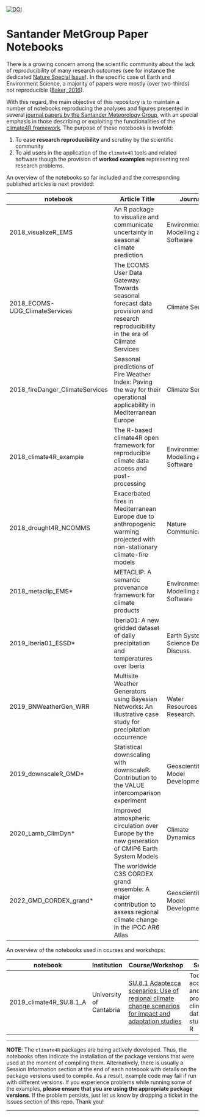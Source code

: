 [![DOI](https://zenodo.org/badge/126175546.svg)](https://zenodo.org/badge/latestdoi/126175546)
# Santander MetGroup Paper Notebooks


There is a growing concern among the scientific community about the lack of reproducibility of many research outcomes (see for instance the dedicated [Nature Special Issue](https://www.nature.com/collections/wjsrmrdnsm)). In the specific case of Earth and Environment Science, a majority of papers were mostly (over two-thirds) not reproducible ([Baker, 2016](https://www.nature.com/news/1-500-scientists-lift-the-lid-on-reproducibility-1.19970)).

With this regard, the main objective of this repository is to maintain a number of notebooks reproducing the analyses and figures presented in several [journal papers by the Santander Meteorology Group](http://www.meteo.unican.es/en/view/publications), with an special emphasis in those describing or exploiting the functionalities of the [climate4R framework](http://www.meteo.unican.es/climate4R). The purpose of these notebooks is twofold:

 1. To ease **research reproducibility** and scrutiny by the scientific community
 2. To aid users in the application of the `climate4R` tools and related software though the provision of **worked examples** representing real research problems.

An overview of the notebooks so far included and the corresponding published articles is next provided:

| notebook  | Article Title | Journal | DOI  	
|---|---|---|---
| 2018_visualizeR_EMS | An R package to visualize and communicate uncertainty in seasonal climate prediction | Environmental Modelling and Software | https://doi.org/10.1016/j.envsoft.2017.09.008
| 2018_ECOMS-UDG_ClimateServices | The ECOMS User Data Gateway: Towards seasonal forecast data provision and research reproducibility in the era of Climate Services | Climate Services | http://dx.doi.org/10.1016/j.cliser.2017.07.001
| 2018_fireDanger_ClimateServices | Seasonal predictions of Fire Weather Index: Paving the way for their operational applicability in Mediterranean Europe | Climate Services | http://dx.doi.org/10.1016/j.cliser.2017.04.001
| 2018_climate4R_example | The R-based climate4R open framework for reproducible climate data access and post-processing | Environmental Modelling and Software | https://doi.org/10.1016/j.envsoft.2018.09.009
| 2018_drought4R_NCOMMS | Exacerbated fires in Mediterranean Europe due to anthropogenic warming projected with non-stationary climate-fire models | Nature Communications | https://doi.org/10.1038/s41467-018-06358-z
| 2018_metaclip_EMS* | METACLIP: A semantic provenance framework for climate products | Environmental Modelling and Software | https://doi.org/10.1016/j.envsoft.2019.07.005
| 2019_Iberia01_ESSD* | Iberia01: A new gridded dataset of daily precipitation and temperatures over Iberia | Earth System Science Data Discuss. | https://doi.org/10.5194/essd-11-1947-2019 
| 2019_BNWeatherGen_WRR | Multisite Weather Generators using Bayesian Networks: An illustrative case study for precipitation occurrence | Water Resources Research. | https://doi.org/10.1029/2019WR026416
| 2019_downscaleR_GMD* | Statistical downscaling with downscaleR: Contribution to the VALUE intercomparison experiment | Geoscientific Model Development | https://doi.org/10.5194/gmd-13-1711-2020
| 2020_Lamb_ClimDyn* | Improved atmospheric circulation over Europe by the new generation of CMIP6 Earth System Models | Climate Dynamics | *submitted*
| 2022_GMD_CORDEX_grand* | The worldwide C3S CORDEX grand ensemble: A major contribution to assess regional climate change in the IPCC AR6 Atlas | Geoscientific Model Development | *submitted*

An overview of the notebooks used in courses and workshops:

| notebook  | Institution | Course/Workshop | Session  	
|---|---|---|---
| 2019_climate4R_SU.8.1_A | University of Cantabria | [SU.8.1 Adaptecca scenarios: Use of regional climate change scenarios for impact and adaptation studies](https://web.unican.es/cursosdeveranoyextension/cursos-de-verano/curso?c=2861) | Tools for accessing and processing climate data: Case study with R

***
**NOTE**: The `climate4R` packages are being actively developed. Thus, the notebooks often indicate the installation of the package versions that were used at the moment of compiling them. Alternatively, there is usually a Session Information section at the end of each notebook with details on the package versions used to compile. As a result, example code may fail if run with different versions. If you experience problems while running some of the examples, **please ensure that you are using the appropriate package versions**. If the problem persists, just let us know by dropping a ticket in the Issues section of this repo. Thank you!

***

